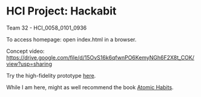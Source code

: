 # HCI Project: Hackabit  
Team 32	- HCI_0058_0101_0936
	
	
To access homepage: open index.html in a browser.

Concept video: https://drive.google.com/file/d/15OvS16k6qfwnPO6KemyNGh6F2X8t_COK/view?usp=sharing

Try the high-fidelity prototype [here](http://atharvaraykar.me/HCI-Project/index.html).

While I am here, might as well recommend the book [Atomic Habits](https://jamesclear.com/atomic-habits).
